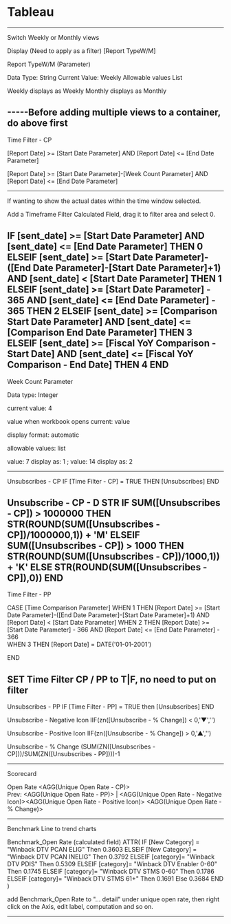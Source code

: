 # Tableau
-----------------------------------------------------------------------------------------------
Switch Weekly or Monthly views

Display (Need to apply as a filter)
 [Report TypeW/M]

Report TypeW/M (Parameter)

Data Type: String
Current Value: Weekly
Allowable values List

Weekly  displays as Weekly
Monthly displays as Monthly

-----Before adding multiple views to a container, do above first
------------------------------------------------------------------------------------------------

Time Filter - CP

[Report Date] >= [Start Date Parameter] AND [Report Date] <= [End Date Parameter]

[Report Date] >= [Start Date Parameter]-[Week Count Parameter] AND [Report Date] <= [End Date Parameter]

--------------------------------------------------------------------------------------------------------
If wanting to show the actual dates within the time window selected.

Add a Timeframe Filter Calculated Field, drag it to filter area and select 0.

IF 
    [sent_date] >= [Start Date Parameter] AND 
    [sent_date] <= [End Date Parameter] THEN 0
ELSEIF 
    [sent_date] >= [Start Date Parameter]-([End Date Parameter]-[Start Date Parameter]+1) AND 
    [sent_date] < [Start Date Parameter] THEN 1
ELSEIF 
    [sent_date] >= [Start Date Parameter] - 365 AND 
    [sent_date] <= [End Date Parameter] - 365 THEN 2
ELSEIF
    [sent_date] >= [Comparison Start Date Parameter] AND
    [sent_date] <= [Comparison End Date Parameter] THEN 3
ELSEIF
    [sent_date] >= [Fiscal YoY Comparison - Start Date] AND
    [sent_date] <= [Fiscal YoY Comparison - End Date] THEN 4
END
----------------------------------------------------------------------------------------------------------

Week Count Parameter

Data type: Integer

current value: 4

value when workbook opens current: value

display format: automatic

allowable values: list

value: 7 display as: 1 ; value: 14 display as: 2

--------------------------------------------------------------------------------------------------
Unsubscribes - CP
IF [Time Filter - CP] = TRUE THEN [Unsubscribes] END

Unsubscribe - CP - D STR
IF 
    SUM([Unsubscribes - CP]) > 1000000 
THEN
    STR(ROUND(SUM([Unsubscribes - CP])/1000000,1)) + 'M'
ELSEIF 
    SUM([Unsubscribes - CP]) > 1000
THEN
    STR(ROUND(SUM([Unsubscribes - CP])/1000,1)) + 'K'
ELSE
    STR(ROUND(SUM([Unsubscribes - CP]),0))
END
---------------------------------------------------------------------------------------------------

Time Filter - PP

CASE [Time Comparison Parameter]
    WHEN 1 THEN
        [Report Date] >= [Start Date Parameter]-([End Date Parameter]-[Start Date Parameter]+1) AND 
        [Report Date] < [Start Date Parameter]
    WHEN 2 THEN
        [Report Date] >= [Start Date Parameter] - 366 AND 
        [Report Date] <= [End Date Parameter] - 366  
    WHEN 3 THEN 
	    [Report Date] = DATE('01-01-2001')

END

SET Time Filter CP / PP to T|F, no need to put on filter
--------------------------------------------------------------------------------------------------
Unsubscribes - PP
IF [Time Filter - PP] = TRUE then [Unsubscribes] END  

Unsubscribe - Negative Icon
IIF(zn([Unsubscribe - % Change]) < 0,'▼','')

Unsubscribe - Positive Icon
IIF(zn([Unsubscribe - % Change]) > 0,'▲','')

Unsubscribe - % Change
(SUM(ZN([Unsubscribes - CP]))/SUM(ZN([Unsubscribes - PP])))-1

-----------------------------------------------------------------------------------------------

Scorecard

Open Rate
<AGG(Unique Open Rate - CP)>  
Prev: <AGG(Unique Open Rate - PP)> | <AGG(Unique Open Rate - Negative Icon)><AGG(Unique Open Rate - Positive Icon)> <AGG(Unique Open Rate - % Change)>

------------------------------------------------------------------------------------------------
Benchmark Line to trend charts

Benchmark_Open Rate (calculated field)
ATTR(
IF [New Category] = "Winback DTV PCAN ELIG" Then 0.3603
ELSEIF [New Category] = "Winback DTV PCAN INELIG" Then 0.3792
ELSEIF [category]= "Winback DTV PDIS" Then 0.5309
ELSEIF [category]= "Winback DTV Enabler 0-60" Then 0.1745
ELSEIF [category]= "Winback DTV STMS 0-60" Then 0.1786
ELSEIF [category]= "Winback DTV STMS 61+" Then 0.1691
Else 0.3684
END
)

add Benchmark_Open Rate to "... detail" under unique open rate, then right click on the Axis, edit label, computation and so on.

----------------------------------------------------------------------------------------------------------------------------


